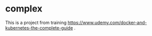 # complex
This is a project from training https://www.udemy.com/docker-and-kubernetes-the-complete-guide .
